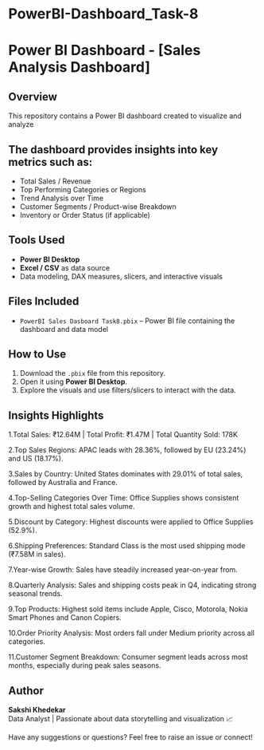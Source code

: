 # PowerBI-Dashboard_Task-8
# Power BI Dashboard - [Sales Analysis Dashboard]

## Overview
This repository contains a Power BI dashboard created to visualize and analyze

## The dashboard provides insights into key metrics such as:
-  Total Sales / Revenue
-  Top Performing Categories or Regions
-  Trend Analysis over Time
-  Customer Segments / Product-wise Breakdown
-  Inventory or Order Status (if applicable)

##  Tools Used
- **Power BI Desktop**  
- **Excel / CSV** as data source  
- Data modeling, DAX measures, slicers, and interactive visuals

##  Files Included
- `PowerBI Sales Dasboard Task8.pbix` – Power BI file containing the dashboard and data model

##  How to Use
1. Download the `.pbix` file from this repository.
2. Open it using **Power BI Desktop**.
3. Explore the visuals and use filters/slicers to interact with the data.

## Insights Highlights
1.Total Sales: ₹12.64M | Total Profit: ₹1.47M | Total Quantity Sold: 178K

2.Top Sales Regions:
APAC leads with 28.36%, followed by EU (23.24%) and US (18.17%).

3.Sales by Country:
United States dominates with 29.01% of total sales, followed by Australia and France.

4.Top-Selling Categories Over Time:
Office Supplies shows consistent growth and highest total sales volume.

5.Discount by Category:
Highest discounts were applied to Office Supplies (52.9%).

6.Shipping Preferences:
Standard Class is the most used shipping mode (₹7.58M in sales).

7.Year-wise Growth:
Sales have steadily increased year-on-year from.

8.Quarterly Analysis:
Sales and shipping costs peak in Q4, indicating strong seasonal trends.

9.Top Products:
Highest sold items include Apple, Cisco, Motorola, Nokia Smart Phones and Canon Copiers.

10.Order Priority Analysis:
Most orders fall under Medium priority across all categories.

11.Customer Segment Breakdown:
Consumer segment leads across most months, especially during peak sales seasons.


## Author
**Sakshi Khedekar**  
Data Analyst | Passionate about data storytelling and visualization 📈  

Have any suggestions or questions? Feel free to raise an issue or connect!

